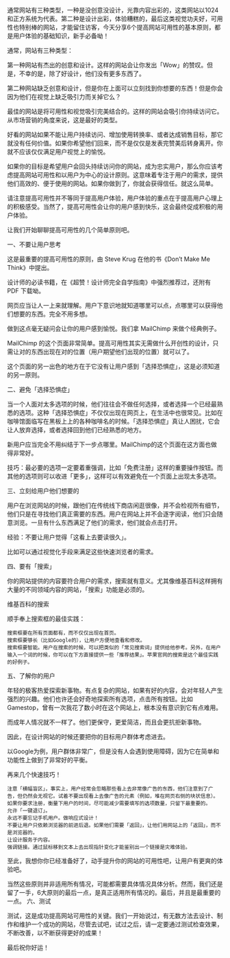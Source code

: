 通常网站有三种类型，一种是没创意没设计，光靠内容出彩的，这类网站以1024和正方系统为代表。第二种是设计出彩，体验糟糕的，最后这类视觉功夫好，可用性也特别棒的网站，才能留住访客，今天分享6个提高网站可用性的基本原则，都是用户体验的基础知识，新手必备呦！

通常，网站有三种类型：

第一种网站有杰出的创意和设计。这样的网站会让你发出「Wow」的赞叹。但是，不幸的是，除了好设计，他们没有更多东西了。

第二种网站缺乏创意和设计，但是你在上面可以立刻找到你想要的东西！但是你会因为他们在视觉上缺乏吸引力而关掉它么？

最佳的网站是将可用性和视觉吸引完美结合的。这样的网站会吸引你持续访问它。从市场营销的角度来说，这是最好的类型。

好看的网站如果不能让用户持续访问、增加使用转换率、或者达成销售目标，那它就没有任何价值。如果你希望他们回来，而不是仅仅是发表完赞美后转身离开。你就不应该仅仅满足用户视觉上的愉悦。

如果你的目标是希望用户会回头持续访问你的网站，成为忠实用户，那么你应该考虑提高网站可用性和以用户为中心的设计原则。这意味着专注于用户的需求，提供他们高效的、便于使用的网站。如果你做到了，你就会获得信任。就这么简单。

请注意提高可用性并不等同于提高用户体验，用户体验的重点在于提高用户心理上的积极感受。当然了，提高可用性会让你的用户感到快乐，这会最终促成积极的用户体验。

让我们开始聊聊提高可用性的几个简单原则吧。


一、不要让用户思考

这是最重要的提高可用性的原则，由 Steve Krug 在他的书《Don’t Make Me Think》中提出。

设计师的必读书籍，在《超赞！设计师完全自学指南》中强烈推荐过，还附有 PDF 下载呦。

网页应当让人一上来就理解。用户下意识地就知道哪里可以点，点哪里可以获得他们想要的东西。完全不用多想。

做到这点毫无疑问会让你的用户感到愉悦。我们拿 MailChimp 来做个经典例子。


MailChimp 的这个页面非常简单。提高可用性其实无需做什么开创性的设计，只需让对的东西出现在对的位置（用户期望他们出现的位置）就可以了。

这个页面的另一出色的地方在于它没有让用户感到「选择恐惧症」，这是必须知道的另一原则。


二、避免「选择恐惧症」

当一个人面对太多选项的时候，他们往往会不做任何选择，或者选择一个已经最熟悉的选项。这种「选择恐惧症」不仅仅出现在网页上，在生活中也很常见。比如在咖啡馆面临写在黑板上上的各种咖啡名的时候。「选择恐惧症」真让人困扰，它会让人放弃选择，或者选择回到他们已经熟悉的地方。

新用户应当完全不用纠结于下一步点哪里。MailChimp的这个页面在这方面也做得非常好。

技巧：最必要的选项一定要着重强调，比如「免费注册」这样的重要操作按钮。而其他的选项则可以收进「更多」，这样可以有效避免在一个页面上出现太多选项。

三、立刻给用户他们想要的

用户在浏览网站的时候，跟他们在传统线下商店闲逛很像，并不会检视所有细节，他们只是在寻找他们真正需要的东西。用户在网站上并不会逐字阅读，他们只会随意浏览。一旦有什么东西满足了他们的需求，他们就会点击打开。

经验：不要让用户觉得「这看上去要读很久」。

比如可以通过视觉化手段来满足这些快速浏览者的需求。


四、要有「搜索」

你的网站提供的内容要符合用户的需求，搜索就有意义。尤其像维基百科这样拥有大量的不同领域内容的网站，「搜索」功能是必须的。

维基百科的搜索

顺手奉上搜索框的最佳实践：

    搜索框要在所有页面都有，而不仅仅出现在首页。
    搜索框要够长（比如Google的），让用户方便地查看和修改。
    搜索框要智能。用户在搜索的时候，可以把类似的「常见搜索词」提供给他参考。另外，在用户输入一个词的时候，你可以在下方直接提供一些「推荐结果」。苹果官网的搜索是这个最佳实践的好例子。


五、了解你的用户

年轻的极客热爱探索新事物。有点复杂的网站，如果有好的内容，会对年轻人产生强烈的兴趣。他们也许还会好奇地探索所有选项，点击所有按钮。比如Gamestop，曾有一次我花了数小时在这个网站上，根本没有意识到它有点难用。

而成年人情况就不一样了。他们更保守，更爱简洁，而且会更抗拒新事物。

因此，在设计网站的时候还要把你的目标用户群体考虑进去。

以Google为例，用户群体非常广，但是没有人会遇到使用障碍，因为它在简单和功能性上做到了非常好的平衡。

再来几个快速技巧！

    注意「横幅盲区」，事实上，用户经常会忽略那些看上去非常像广告的东西，他们注意到了广告，但仍然会无视它。试着不要出现看上去像广告的元素（例如，堆在网页右侧的块状信息）。
    如果你要求注册，衡量下用户的时间，尽可能减少需要填写的选项数量，只留下最重要的。
    允许「一键退订」。
    永远不要忘记手机用户。做响应式设计！
    不要让用户只依赖浏览器的前进后退。如果他们需要「返回」，让他们用网站上的「返回」，而不是浏览器的。
    让设计服务于内容。
    强调链接。通过鼠标移到文本上去出现指针变化才能鉴别出一个链接是灾难体验。

至此，我想你你已经准备好了，动手提升你的网站的可用性吧，让用户有更爽的体验吧。

当然这些原则并非适用所有情况，可能都需要具体情况具体分析。然而，我们还是留了一手，6大原则的最后一点，是真正适用所有情况的。最后，并且是最重要的一点。
六、测试

测试，这是成功提高网站可用性的关键。我们一开始说过，有无数方法去设计、制作和维护一个成功的网站，尽管去试吧，试过之后，请一定要通过测试检查效果，不断改善，以不断获得更好的成果！

最后祝你好运！